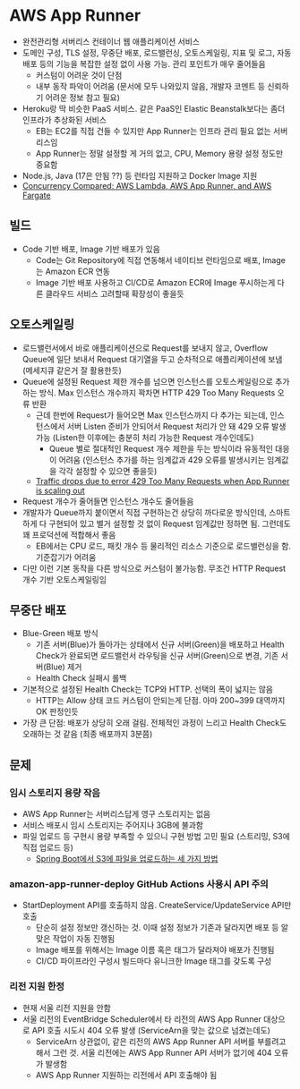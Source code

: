# AWS App Runner

- 완전관리형 서버리스 컨테이너 웹 애플리케이션 서비스
- 도메인 구성, TLS 설정, 무중단 배포, 로드밸런싱, 오토스케일링, 지표 및 로그, 자동배포 등의 기능을 복잡한 설정 없이 사용 가능. 관리 포인트가 매우 줄어들음
  - 커스텀이 어려운 것이 단점
  - 내부 동작 파악이 어려움 (문서에 모두 나와있지 않음, 개발자 코멘트 등 신뢰하기 어려운 정보 참고 필요)
- Heroku랑 딱 비슷한 PaaS 서비스. 같은 PaaS인 Elastic Beanstalk보다는 좀더 인프라가 추상화된 서비스
  - EB는 EC2를 직접 건들 수 있지만 App Runner는 인프라 관리 필요 없는 서버리스임
  - App Runner는 정말 설정할 게 거의 없고, CPU, Memory 용량 설정 정도만 중요함
- Node.js, Java (17은 안됨 ??) 등 런타임 지원하고 Docker Image 지원
- [Concurrency Compared: AWS Lambda, AWS App Runner, and AWS Fargate](https://nathanpeck.com/concurrency-compared-lambda-fargate-app-runner/)

## 빌드

- Code 기반 배포, Image 기반 배포가 있음
  - Code는 Git Repository에 직접 연동해서 네이티브 런타임으로 배포, Image는 Amazon ECR 연동
  - Image 기반 배포 사용하고 CI/CD로 Amazon ECR에 Image 푸시하는게 다른 클라우드 서비스 고려할때 확장성이 좋을듯

## 오토스케일링

- 로드밸런서에서 바로 애플리케이션으로 Request를 보내지 않고, Overflow Queue에 일단 보내서 Request 대기열을 두고 순차적으로 애플리케이션에 보냄 (메세지큐 같은거 잘 활용한듯)
- Queue에 설정된 Request 제한 개수를 넘으면 인스턴스를 오토스케일링으로 추가하는 방식. Max 인스턴스 개수까지 꽉차면 HTTP 429 Too Many Requests 오류 반환
  - 근데 한번에 Request가 들어오면 Max 인스턴스까지 다 추가는 되는데, 인스턴스에서 서버 Listen 준비가 안되어서 Request 처리가 안 돼 429 오류 발생 가능 (Listen한 이후에는 충분히 처리 가능한 Request 개수인데도)
    - Queue 별로 절대적인 Request 개수 제한을 두는 방식이라 유동적인 대응이 어려움 (인스턴스 추가를 하는 임계값과 429 오류를 발생시키는 임계값을 각각 설정할 수 있으면 좋을듯)
  - [Traffic drops due to error 429 Too Many Requests when App Runner is scaling out](https://github.com/aws/apprunner-roadmap/issues/224)
- Request 개수가 줄어들면 인스턴스 개수도 줄어들음
- 개발자가 Queue까지 붙이면서 직접 구현하는건 상당히 까다로운 방식인데, 스마트하게 다 구현되어 있고 별거 설정할 것 없이 Request 임계값만 정하면 됨. 그런데도 꽤 프로덕션에 적합해서 좋음
  - EB에서는 CPU 로드, 패킷 개수 등 물리적인 리소스 기준으로 로드밸런싱을 함. 기준잡기가 어려움
- 다만 이런 기본 동작을 다른 방식으로 커스텀이 불가능함. 무조건 HTTP Request 개수 기반 오토스케일링임


## 무중단 배포

- Blue-Green 배포 방식
  - 기존 서버(Blue)가 돌아가는 상태에서 신규 서버(Green)을 배포하고 Health Check가 완료되면 로드밸런서 라우팅을 신규 서버(Green)으로 변경, 기존 서버(Blue) 제거
  - Health Check 실패시 롤백
- 기본적으로 설정된 Health Check는 TCP와 HTTP. 선택의 폭이 넓지는 않음
  - HTTP는 Allow 상태 코드 커스텀이 안되는게 단점. 아마 200~399 대역까지 OK 판정인듯
- 가장 큰 단점: 배포가 상당히 오래 걸림. 전체적인 과정이 느리고 Health Check도 오래하는 것 같음 (최종 배포까지 3분쯤)

## 문제

### 임시 스토리지 용량 작음
- AWS App Runner는 서버리스답게 영구 스토리지는 없음
- 서비스 배포시 임시 스토리지는 주어지나 3GB에 불과함
- 파일 업로드 등 구현시 용량 부족할 수 있으니 구현 방법 고민 필요 (스트리밍, S3에 직접 업로드 등)
  - [Spring Boot에서 S3에 파일을 업로드하는 세 가지 방법](https://techblog.woowahan.com/11392/)

### amazon-app-runner-deploy GitHub Actions 사용시 API 주의
- StartDeployment API를 호출하지 않음. CreateService/UpdateService API만 호출
  - 단순히 설정 정보만 갱신하는 것. 이때 설정 정보가 기존과 달라지면 배포 등 알맞은 작업이 자동 진행됨
  - Image 배포를 위해서는 Image 이름 혹은 태그가 달라져야 배포가 진행됨
  - CI/CD 파이프라인 구성시 빌드마다 유니크한 Image 태그를 갖도록 구성

### 리전 지원 한정
- 현재 서울 리전 지원을 안함
- 서울 리전의 EventBridge Scheduler에서 타 리전의 AWS App Runner 대상으로 API 호출 시도시 404 오류 발생 (ServiceArn을 맞는 값으로 넘겼는데도)
  - ServiceArn 상관없이, 같은 리전의 AWS App Runner API 서버를 부를려고 해서 그런 것. 서울 리전에는 AWS App Runner API 서버가 없기에 404 오류가 발생함
  - AWS App Runner 지원하는 리전에서 API 호출해야 됨
